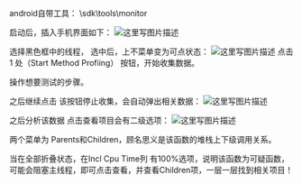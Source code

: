 ﻿android自带工具：
\sdk\tools\monitor

启动后，插入手机界面如下：
![这里写图片描述](http://img.blog.csdn.net/20171019194036864?watermark/2/text/aHR0cDovL2Jsb2cuY3Nkbi5uZXQvZG9uZ3FpdXNoYW4=/font/5a6L5L2T/fontsize/400/fill/I0JBQkFCMA==/dissolve/70/gravity/SouthEast)

选择黑色框中的线程，
选中后，上不菜单变为可点状态：
![这里写图片描述](http://img.blog.csdn.net/20171019194242853?watermark/2/text/aHR0cDovL2Jsb2cuY3Nkbi5uZXQvZG9uZ3FpdXNoYW4=/font/5a6L5L2T/fontsize/400/fill/I0JBQkFCMA==/dissolve/70/gravity/SouthEast)
点击 1 处（Start Method Profiing） 按钮，开始收集数据。

操作想要测试的步骤。

之后继续点击 该按钮停止收集，会自动弹出相关数据：
![这里写图片描述](http://img.blog.csdn.net/20171019194653800?watermark/2/text/aHR0cDovL2Jsb2cuY3Nkbi5uZXQvZG9uZ3FpdXNoYW4=/font/5a6L5L2T/fontsize/400/fill/I0JBQkFCMA==/dissolve/70/gravity/SouthEast)

之后分析该数据
点击查看项目会有二级选项：
![这里写图片描述](http://img.blog.csdn.net/20171019194812973?watermark/2/text/aHR0cDovL2Jsb2cuY3Nkbi5uZXQvZG9uZ3FpdXNoYW4=/font/5a6L5L2T/fontsize/400/fill/I0JBQkFCMA==/dissolve/70/gravity/SouthEast)

两个菜单为 Parents和Children，顾名思义是该函数的堆栈上下级调用关系。

当在全部折叠状态，在Incl Cpu Time列 有100%选项，说明该函数为可疑函数，可能会阻塞主线程，即可点击查看，并查看Children项，一层一层找到相关项目！